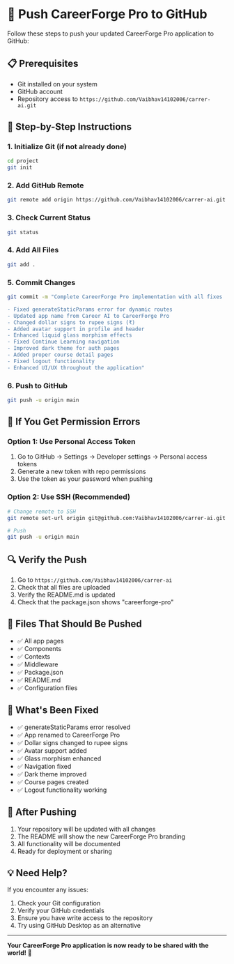 # 🚀 Push CareerForge Pro to GitHub

Follow these steps to push your updated CareerForge Pro application to GitHub:

## 📋 Prerequisites
- Git installed on your system
- GitHub account
- Repository access to `https://github.com/Vaibhav14102006/carrer-ai.git`

## 🔧 Step-by-Step Instructions

### 1. Initialize Git (if not already done)
```bash
cd project
git init
```

### 2. Add GitHub Remote
```bash
git remote add origin https://github.com/Vaibhav14102006/carrer-ai.git
```

### 3. Check Current Status
```bash
git status
```

### 4. Add All Files
```bash
git add .
```

### 5. Commit Changes
```bash
git commit -m "Complete CareerForge Pro implementation with all fixes

- Fixed generateStaticParams error for dynamic routes
- Updated app name from Career AI to CareerForge Pro
- Changed dollar signs to rupee signs (₹)
- Added avatar support in profile and header
- Enhanced liquid glass morphism effects
- Fixed Continue Learning navigation
- Improved dark theme for auth pages
- Added proper course detail pages
- Fixed logout functionality
- Enhanced UI/UX throughout the application"
```

### 6. Push to GitHub
```bash
git push -u origin main
```

## 🚨 If You Get Permission Errors

### Option 1: Use Personal Access Token
1. Go to GitHub → Settings → Developer settings → Personal access tokens
2. Generate a new token with repo permissions
3. Use the token as your password when pushing

### Option 2: Use SSH (Recommended)
```bash
# Change remote to SSH
git remote set-url origin git@github.com:Vaibhav14102006/carrer-ai.git

# Push
git push -u origin main
```

## 🔍 Verify the Push
1. Go to `https://github.com/Vaibhav14102006/carrer-ai`
2. Check that all files are uploaded
3. Verify the README.md is updated
4. Check that the package.json shows "careerforge-pro"

## 📁 Files That Should Be Pushed
- ✅ All app pages
- ✅ Components
- ✅ Contexts
- ✅ Middleware
- ✅ Package.json
- ✅ README.md
- ✅ Configuration files

## 🎯 What's Been Fixed
- ✅ generateStaticParams error resolved
- ✅ App renamed to CareerForge Pro
- ✅ Dollar signs changed to rupee signs
- ✅ Avatar support added
- ✅ Glass morphism enhanced
- ✅ Navigation fixed
- ✅ Dark theme improved
- ✅ Course pages created
- ✅ Logout functionality working

## 🚀 After Pushing
1. Your repository will be updated with all changes
2. The README will show the new CareerForge Pro branding
3. All functionality will be documented
4. Ready for deployment or sharing

## 💡 Need Help?
If you encounter any issues:
1. Check your Git configuration
2. Verify your GitHub credentials
3. Ensure you have write access to the repository
4. Try using GitHub Desktop as an alternative

---

**Your CareerForge Pro application is now ready to be shared with the world! 🌟**
